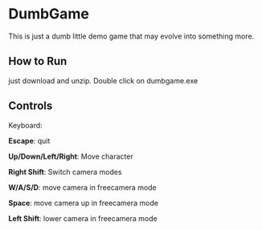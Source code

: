 # DumbGame
This is just a dumb little demo game that may evolve into something more.
## How to Run
just download and unzip. Double click on dumbgame.exe

## Controls
Keyboard:


**Escape**: quit

**Up/Down/Left/Right**: Move character
  
**Right Shift**: Switch camera modes
  
**W/A/S/D**: move camera in freecamera mode
  
**Space**: move camera up in freecamera mode
  
**Left Shift**: lower camera in freecamera mode
  
